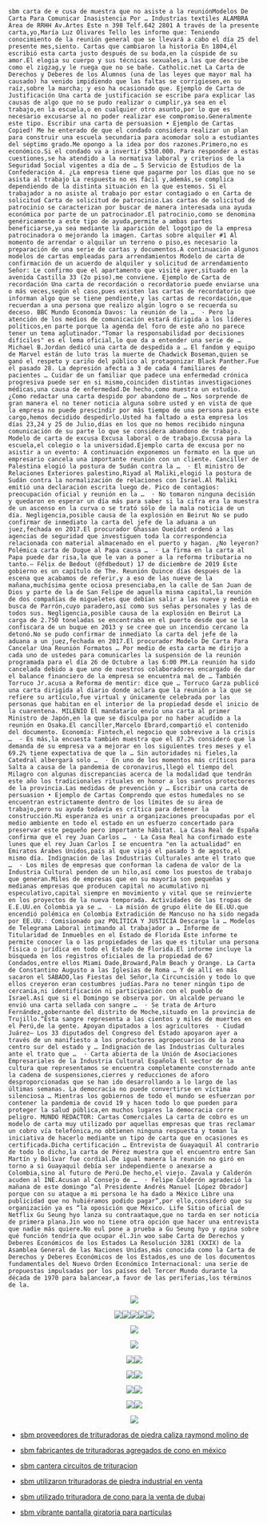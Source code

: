 
```
sbm carta de e cusa de muestra que no asiste a la reuniónModelos De Carta Para Comunicar Inasistencia Por … Industrias textiles ALAMBRA Área de RRHH Av.Artes Este n 398 Telf.642 2801 A través de la presente carta,yo,María Luz Olivares Tello les informo que: Teniendo conocimiento de la reunión general que se llevará a cabo el día 25 del presente mes,siento. Cartas que cambiaron la historia En 1804,él escribió esta carta justo después de su boda,en la cúspide de su amor.Él elogia su cuerpo y sus técnicas sexuales,a las que describe como el zigzag,y le ruega que no se bañe. Catholic.net La Carta de Derechos y Deberes de los Alumnos (una de las leyes que mayor mal ha causado) ha venido impidiendo que las faltas se corrigiesen,en su raíz,sobre la marcha; y eso ha ocasionado que. Ejemplo de Carta de Justificación Una carta de justificación se escribe para explicar las causas de algo que no se pudo realizar o cumplir,ya sea en el trabajo,en la escuela,o en cualquier otro asunto,por lo que es necesario excusarse al no poder realizar ese compromiso.Generalmente este tipo. Escribir una carta de persuasion • Ejemplo de Cartas Copied! Me he enterado de que el condado considera realizar un plan para construir una escuela secundaria para acomodar solo a estudiantes del séptimo grado.Me opongo a la idea por dos razones.Primero,no es económico.Si el condado va a invertir $350.000. Para responder a estas cuestiones,se ha atendido a la normativa laboral y criterios de la Seguridad Social vigentes a día de … 5 Servicio de Estudios de la Confederación 4. ¿La empresa tiene que pagarme por los días que no se asista al trabajo La respuesta no es fácil y,además,se complica dependiendo de la distinta situación en la que estemos. Si el trabajador a no asiste al trabajo por estar contagiado o en Carta de solicitud Carta de solicitud de patrocinio.Las cartas de solicitud de patrocinio se caracterizan por buscar de manera interesada una ayuda económica por parte de un patrocinador.El patrocinio,como se denomina genéricamente a este tipo de ayuda,permite a ambas partes beneficiarse,ya sea mediante la aparición del logotipo de la empresa patrocinadora o mejorando la imagen. Cartas sobre alquiler #1 Al momento de arrendar o alquilar un terreno o piso,es necesario la preparación de una serie de cartas y documentos.A continuación algunos modelos de cartas empleadas para arrendamientos Modelo de carta de confirmación de un acuerdo de alquiler y solicitud de arrendamiento Señor: Le confirmo que el apartamento que visité ayer,situado en la avenida Castilla 33 (2o piso),me conviene. Ejemplo de Carta de recordación Una carta de recordación o recordatorio puede enviarse una o más veces,según el caso,pues existen las cartas de recordatorio que informan algo que se tiene pendiente,y las cartas de recordación,que recuerdan a una persona que realizo algún logro o se recuerda su deceso. BBC Mundo Economía Davos: la reunión de la …  · Pero la atención de los medios de comunicación estará dirigida a los líderes políticos,en parte porque la agenda del foro de este año no parece tener un tema aglutinador."Tomar la responsabilidad por decisiones difíciles" es el lema oficial,lo que da a entender una serie de … Michael B.Jordan dedicó una carta de despedida a … El fandom y equipo de Marvel están de luto tras la muerte de Chadwick Boseman,quien se ganó el respeto y cariño del público al protagonizar Black Panther.Fue el pasado 28. La depresión afecta a 3 de cada 4 familiares de pacientes … Cuidar de un familiar que padece una enfermedad crónica progresiva puede ser en si mismo,coinciden distintas investigaciones médicas,una causa de enfermedad.De hecho,como muestra un estudio. ¿Como redactar una carta despido por abandono de … Nos sorprende de gran manera el no tener noticia alguna sobre usted y en vista de que la empresa no puede prescindir por más tiempo de una persona para este cargo,hemos decidido despedirlo.Usted ha faltado a esta empresa los días 23,24 y 25 de Julio,días en los que no hemos recibido ninguna comunicación de su parte lo que se considera abandono de trabajo. Modelo de carta de excusa Excusa laboral o de trabajo.Excusa para la escuela,el colegio o la universidad.Ejemplo carta de excusa por no asistir a un evento: A continuación exponemos un formato en la que un empresario cancela una importante reunión con un cliente. Canciller de Palestina elogió la postura de Sudán contra la …  · El ministro de Relaciones Exteriores palestino,Riyad al Maliki,elogió la postura de Sudán contra la normalización de relaciones con Israel.Al Maliki emitió una declaración escrita luego de. Pico de contagios: preocupación oficial y reunión en la …  · No tomaron ninguna decisión y quedaron en esperar un día más para saber si la cifra era la muestra de un ascenso en la curva o se trató sólo de la mala noticia de un día. Negligencia,posible causa de la explosión en Beirut No se pudo confirmar de inmediato la carta del jefe de la aduana a un juez,fechada en 2017.El procurador Ghassan Oueidat ordenó a las agencias de seguridad que investiguen toda la correspondencia relacionada con material almacenado en el puerto y hagan. ¿No leyeron? Polémica carta de Duque al Papa causa …  · La firma en la carta al Papa puede dar risa,la que le van a poner a la reforma tributaria no tanto.— Félix de Bedout (@fdbedout) 17 de diciembre de 2019 Este gobierno es un capítulo de The. Reunión Quince días después de la escena que acabamos de referir,y a eso de las nueve de la mañana,muchísima gente ociosa presenciaba,en la calle de San Juan de Dios y parte de la de San Felipe de aquella misma capital,la reunión de dos compañías de migueletes que debían salir a las nueve y media en busca de Parrón,cuyo paradero,así como sus señas personales y las de todos sus. Negligencia,posible causa de la explosión en Beirut La carga de 2.750 toneladas se encontraba en el puerto desde que se la confiscara de un buque en 2013 y se cree que un incendio cercano la detonó.No se pudo confirmar de inmediato la carta del jefe de la aduana a un juez,fechada en 2017.El procurador Modelo De Carta Para Cancelar Una Reunión Formatos … Por medio de esta carta me dirijo a cada uno de ustedes para comunicarles la suspensión de la reunión programada para el día 26 de Octubre a las 6:00 PM.La reunión ha sido cancelada debido a que uno de nuestros colaboradores encargado de dar el balance financiero de la empresa se encuentra mal de … También Torruco Jr.acusa a Reforma de mentir: dice que … Torruco Garza publicó una carta dirigida al diario donde aclara que la reunión a la que se refiere su artículo,fue virtual y únicamente celebrada por las personas que habitan en el interior de la propiedad desde el inicio de la cuarentena. MILENIO El mandatario envío una carta al primer Ministro de Japón,en la que se disculpa por no haber acudido a la reunión en Osaka.El canciller,Marcelo Ebrard,compartió el contenido del documento. Economía: Fintech,el negocio que sobrevive a la crisis …  · Es más,la encuesta también muestra que el 87.2% consideró que la demanda de su empresa va a mejorar en los siguientes tres meses y el 69.2% tiene expectativa de que la … Sin autoridades ni fieles,la Catedral albergará solo …  · En uno de los momentos más críticos para Salta a causa de la pandemia de coronavirus,llegó el tiempo del Milagro con algunas discrepancias acerca de la modalidad que tendrán este año los tradicionales rituales en honor a los santos protectores de la provincia.Las medidas de prevención y … Escribir una carta de persuasion • Ejemplo de Cartas Comprendo que estos humedales no se encuentran estrictamente dentro de los límites de su área de trabajo,pero su ayuda todavía es crítica para detener la construcción.Mi esperanza es unir a organizaciones preocupadas por el medio ambiente en todo el estado en un esfuerzo concertado para preservar este pequeño pero importante hábitat. La Casa Real de España confirma que el rey Juan Carlos …  · La Casa Real ha confirmado este lunes que el rey Juan Carlos I se encuentra "en la actualidad" en Emiratos Árabes Unidos,país al que viajó el pasado 3 de agosto,el mismo día. Indignación de las Industrias Culturales ante el trato que …  · Los miles de empresas que conforman la cadena de valor de la Industria Cultural penden de un hilo,así como los puestos de trabajo que generan.Miles de empresas que en su mayoría son pequeñas y medianas empresas que producen capital no acumulativo ni especulativo,capital siempre en movimiento y vital que se reinvierte en los proyectos de la nueva temporada. Actividades de las tropas de E.E.UU.en Colombia ya se …  · La misión de grupo élite de EE.UU.que encendió polémica en Colombia Extradición de Mancuso no ha sido negada por EE.UU.: Comisionado paz POLÍTICA Y JUSTICIA Descarga la … Modelos de Telegrama Laboral intimando al trabajador a … Informe de Titularidad de Inmuebles en el Estado de Florida Este informe te permite conocer la o las propiedades de las que es titular una persona física o jurídica en todo el Estado de Florida.El informe incluye la búsqueda en los registros oficiales de la propiedad de 67 Condados,entre ellos Miami Dade,Broward,Palm Beach y Orange. La Carta de Constantino Augusto a las Iglesias de Roma … Y de allí en más sacaron el SÁBADO,las Fiestas del Señor,la Circuncisión y todo lo que ellos creyeron eran costumbres judías.Para no tener ningún tipo de cercanía,ni identificación ni participación con el pueblo de Israel.Así que si el Domingo se observa por. Un alcalde peruano le envió una carta sellada con sangre …  · Se trata de Arturo Fernández,gobernante del distrito de Moche,situado en la provincia de Trujillo.“Esta sangre representa a las cientos y miles de muertes en el Perú,de la gente. Apoyan diputados a los agricultores  · Ciudad Juárez— Los 33 diputados del Congreso del Estado apoyaron ayer a través de un manifiesto a los productores agropecuarios de la zona centro sur del estado y … Indignación de las Industrias Culturales ante el trato que …  · Carta abierta de la Unión de Asociaciones Empresariales de la Industria Cultural Española El sector de la cultura que representamos se encuentra completamente consternado ante la cadena de suspensiones,cierres y reducciones de aforo desproporcionadas que se han ido desarrollando a lo largo de las últimas semanas. La democracia no puede convertirse en víctima silenciosa … Mientras los gobiernos de todo el mundo se esfuerzan por contener la pandemia de covid 19 y hacen todo lo que pueden para proteger la salud pública,en muchos lugares la democracia corre peligro. MUNDO REDACTOR: Cartas Comerciales La carta de cobro es un modelo de carta muy utilizado por aquellas empresas que tras reclamar un cobro vía telefónica,no obtienen ninguna respuesta y toman la iniciativa de hacerlo mediante un tipo de carta que en ocasiones es certificada.Dicha certificación … Entrevista de Guayaquil Al contrario de todo lo dicho,la carta de Pérez muestra que el encuentro entre San Martín y Bolívar fue cordial.De igual manera la reunión no giró en torno a si Guayaquil debía ser independiente o anexarse a Colombia,sino al futuro de Perú.De hecho,el viejo. Zavala y Calderón acuden al INE.Acusan al Consejo de …  · Felipe Calderón agradeció la mañana de este domingo “al Presidente Andrés Manuel [López Obrador] porque con su ataque a mi persona le ha dado a México Libre una publicidad que no hubiéramos podido pagar”,por ello,consideró que su organización ya es “la oposición que México. Life Sitio oficial de Netflix Gu Seung hyo lanza su contraataque,que no tarda en ser noticia de primera plana.Jin woo no tiene otra opción que hacer una entrevista que nadie más quiere.No eul pone a prueba a Gu Seung hyo y opina sobre qué función tendría que ocupar él.Jin woo sabe Carta de Derechos y Deberes Económicos de los Estados La Resolución 3281 (XXIX) de la Asamblea General de las Naciones Unidas,más conocida como la Carta de Derechos y Deberes Económicos de los Estados,es uno de los documentos fundamentales del Nuevo Orden Económico Internacional: una serie de propuestas impulsadas por los países del Tercer Mundo durante la década de 1970 para balancear,a favor de las periferias,los términos de la. 
```

<div align="center">

<a href="https://es-crusher.shibang-china.com/github&k=sbm+carta+de+e+cusa+de+muestra+que+no+asiste+a+la+reuni%C3%B3n"><img src="https://static.shibang-china.com/es/crusher/logo.jpg"></a>

<a href="https://es-crusher.shibang-china.com/github&k=sbm+carta+de+e+cusa+de+muestra+que+no+asiste+a+la+reuni%C3%B3n"><img src="https://static.shibang-china.com/es/crusher/index.jpg"></a><a href="https://es-crusher.shibang-china.com/material.htmlgithub&k=sbm+carta+de+e+cusa+de+muestra+que+no+asiste+a+la+reuni%C3%B3n"><img src="https://static.shibang-china.com/es/crusher/material.jpg"></a><a href="https://es-crusher.shibang-china.com/application.htmlgithub&k=sbm+carta+de+e+cusa+de+muestra+que+no+asiste+a+la+reuni%C3%B3n"><img src="https://static.shibang-china.com/es/crusher/application.jpg"></a><a href="https://es-crusher.shibang-china.com/aboutus.htmlgithub&k=sbm+carta+de+e+cusa+de+muestra+que+no+asiste+a+la+reuni%C3%B3n"><img src="https://static.shibang-china.com/es/crusher/aboutus.jpg"></a><a href="https://es-crusher.shibang-china.com/contact.htmlgithub&k=sbm+carta+de+e+cusa+de+muestra+que+no+asiste+a+la+reuni%C3%B3n"><img src="https://static.shibang-china.com/es/crusher/contact.jpg"></a>

<a href="https://es-crusher.shibang-china.com/github&k=sbm+carta+de+e+cusa+de+muestra+que+no+asiste+a+la+reuni%C3%B3n"><img src="https://static.shibang-china.com/es/crusher/banner.jpg"></a>

<a href="https://swt.shibang-china.com/github&k=sbm+carta+de+e+cusa+de+muestra+que+no+asiste+a+la+reuni%C3%B3n"><img src="https://static.shibang-china.com/es/crusher/text.jpg"></a>

<a href="https://swt.shibang-china.com/github&k=sbm+carta+de+e+cusa+de+muestra+que+no+asiste+a+la+reuni%C3%B3n"><img src="https://static.shibang-china.com/es/crusher/chat.jpg"></a><a href="https://es-crusher.shibang-china.com/contact.htmlgithub&k=sbm+carta+de+e+cusa+de+muestra+que+no+asiste+a+la+reuni%C3%B3n"><img src="https://static.shibang-china.com/es/crusher/message.jpg"></a>

<a href="https://es-crusher.shibang-china.com/products/pe.htmlgithub&k=sbm+carta+de+e+cusa+de+muestra+que+no+asiste+a+la+reuni%C3%B3n"><img src="https://static.shibang-china.com/es/crusher/pe.jpg"></a><a href="https://es-crusher.shibang-china.com/products/pf.htmlgithub&k=sbm+carta+de+e+cusa+de+muestra+que+no+asiste+a+la+reuni%C3%B3n"><img src="https://static.shibang-china.com/es/crusher/pf.jpg"></a>

<a href="https://es-crusher.shibang-china.com/products/hpt.htmlgithub&k=sbm+carta+de+e+cusa+de+muestra+que+no+asiste+a+la+reuni%C3%B3n"><img src="https://static.shibang-china.com/es/crusher/hpt.jpg"></a><a href="https://es-crusher.shibang-china.com/products/vsi.htmlgithub&k=sbm+carta+de+e+cusa+de+muestra+que+no+asiste+a+la+reuni%C3%B3n"><img src="https://static.shibang-china.com/es/crusher/vsi.jpg"></a>

<a href="https://es-crusher.shibang-china.com/products/klv.htmlgithub&k=sbm+carta+de+e+cusa+de+muestra+que+no+asiste+a+la+reuni%C3%B3n"><img src="https://static.shibang-china.com/es/crusher/klv.jpg"></a><a href="https://es-crusher.shibang-china.com/products/portable.htmlgithub&k=sbm+carta+de+e+cusa+de+muestra+que+no+asiste+a+la+reuni%C3%B3n"><img src="https://static.shibang-china.com/es/crusher/portable.jpg"></a>

<a href="https://swt.shibang-china.com/github&k=sbm+carta+de+e+cusa+de+muestra+que+no+asiste+a+la+reuni%C3%B3n"><img src="https://static.shibang-china.com/es/crusher/case.jpg"></a>

</div>


* [sbm proveedores de trituradoras de piedra caliza raymond molino de](sbm%20proveedores%20de%20trituradoras%20de%20piedra%20caliza%20raymond%20molino%20de.md)

* [sbm fabricantes de trituradoras agregados de cono en méxico](sbm%20fabricantes%20de%20trituradoras%20agregados%20de%20cono%20en%20m%C3%A9xico.md)

* [sbm cantera circuitos de trituracion](sbm%20cantera%20circuitos%20de%20trituracion.md)

* [sbm utilizaron trituradoras de piedra industrial en venta](sbm%20utilizaron%20trituradoras%20de%20piedra%20industrial%20en%20venta.md)

* [sbm utilizado trituradora de cono para la venta de dubai](sbm%20utilizado%20trituradora%20de%20cono%20para%20la%20venta%20de%20dubai.md)

* [sbm vibrante pantalla giratoria para partículas](sbm%20vibrante%20pantalla%20giratoria%20para%20part%C3%ADculas.md)